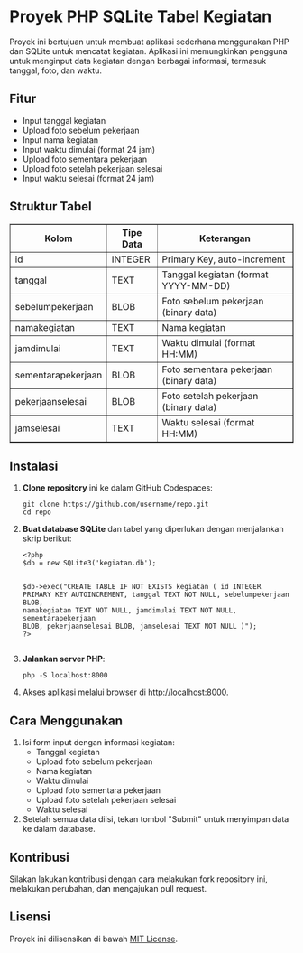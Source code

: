 <!DOCTYPE html>
<html lang="id">
<head>
    <meta charset="UTF-8">
    <meta name="viewport" content="width=device-width, initial-scale=1.0">
    <title>Proyek PHP SQLite Tabel Kegiatan</title>
</head>
<body>

<h1>Proyek PHP SQLite Tabel Kegiatan</h1>

<p>Proyek ini bertujuan untuk membuat aplikasi sederhana menggunakan PHP dan SQLite untuk mencatat kegiatan. Aplikasi ini memungkinkan pengguna untuk menginput data kegiatan dengan berbagai informasi, termasuk tanggal, foto, dan waktu.</p>

<h2>Fitur</h2>
<ul>
    <li>Input tanggal kegiatan</li>
    <li>Upload foto sebelum pekerjaan</li>
    <li>Input nama kegiatan</li>
    <li>Input waktu dimulai (format 24 jam)</li>
    <li>Upload foto sementara pekerjaan</li>
    <li>Upload foto setelah pekerjaan selesai</li>
    <li>Input waktu selesai (format 24 jam)</li>
</ul>

<h2>Struktur Tabel</h2>
<table border="1">
    <thead>
        <tr>
            <th>Kolom</th>
            <th>Tipe Data</th>
            <th>Keterangan</th>
        </tr>
    </thead>
    <tbody>
        <tr>
            <td>id</td>
            <td>INTEGER</td>
            <td>Primary Key, auto-increment</td>
        </tr>
        <tr>
            <td>tanggal</td>
            <td>TEXT</td>
            <td>Tanggal kegiatan (format YYYY-MM-DD)</td>
        </tr>
        <tr>
            <td>sebelumpekerjaan</td>
            <td>BLOB</td>
            <td>Foto sebelum pekerjaan (binary data)</td>
        </tr>
        <tr>
            <td>namakegiatan</td>
            <td>TEXT</td>
            <td>Nama kegiatan</td>
        </tr>
        <tr>
            <td>jamdimulai</td>
            <td>TEXT</td>
            <td>Waktu dimulai (format HH:MM)</td>
        </tr>
        <tr>
            <td>sementarapekerjaan</td>
            <td>BLOB</td>
            <td>Foto sementara pekerjaan (binary data)</td>
        </tr>
        <tr>
            <td>pekerjaanselesai</td>
            <td>BLOB</td>
            <td>Foto setelah pekerjaan (binary data)</td>
        </tr>
        <tr>
            <td>jamselesai</td>
            <td>TEXT</td>
            <td>Waktu selesai (format HH:MM)</td>
        </tr>
    </tbody>
</table>

<h2>Instalasi</h2>
<ol>
    <li><strong>Clone repository</strong> ini ke dalam GitHub Codespaces:
        <pre><code>git clone https://github.com/username/repo.git
cd repo</code></pre>
    </li>
    <li><strong>Buat database SQLite</strong> dan tabel yang diperlukan dengan menjalankan skrip berikut:
        <pre><code>&lt;?php
$db = new SQLite3('kegiatan.db');

$db->exec("CREATE TABLE IF NOT EXISTS kegiatan (
    id INTEGER PRIMARY KEY AUTOINCREMENT,
    tanggal TEXT NOT NULL,
    sebelumpekerjaan BLOB,
    namakegiatan TEXT NOT NULL,
    jamdimulai TEXT NOT NULL,
    sementarapekerjaan BLOB,
    pekerjaanselesai BLOB,
    jamselesai TEXT NOT NULL
)");
?&gt;</code></pre>
    </li>
    <li><strong>Jalankan server PHP</strong>:
        <pre><code>php -S localhost:8000</code></pre>
    </li>
    <li>Akses aplikasi melalui browser di <a href="http://localhost:8000">http://localhost:8000</a>.</li>
</ol>

<h2>Cara Menggunakan</h2>
<ol>
    <li>Isi form input dengan informasi kegiatan:
        <ul>
            <li>Tanggal kegiatan</li>
            <li>Upload foto sebelum pekerjaan</li>
            <li>Nama kegiatan</li>
            <li>Waktu dimulai</li>
            <li>Upload foto sementara pekerjaan</li>
            <li>Upload foto setelah pekerjaan selesai</li>
            <li>Waktu selesai</li>
        </ul>
    </li>
    <li>Setelah semua data diisi, tekan tombol "Submit" untuk menyimpan data ke dalam database.</li>
</ol>

<h2>Kontribusi</h2>
<p>Silakan lakukan kontribusi dengan cara melakukan fork repository ini, melakukan perubahan, dan mengajukan pull request.</p>

<h2>Lisensi</h2>
<p>Proyek ini dilisensikan di bawah <a href="LICENSE">MIT License</a>.</p>

</body>
</html>
